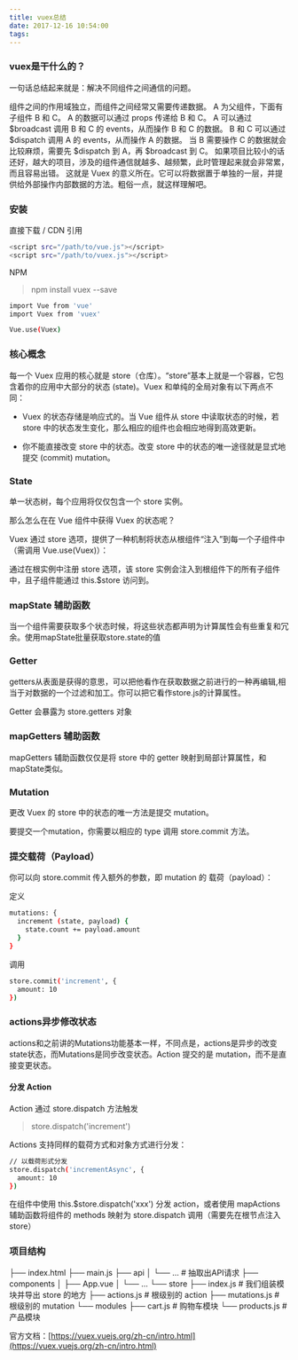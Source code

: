 ```yaml
---
title: vuex总结
date: 2017-12-16 10:54:00
tags:
---
```


### vuex是干什么的？

一句话总结起来就是：解决不同组件之间通信的问题。

<!-- more -->

组件之间的作用域独立，而组件之间经常又需要传递数据。
A 为父组件，下面有子组件 B 和 C。
A 的数据可以通过 props 传递给 B 和 C。
A 可以通过 $broadcast 调用 B 和 C 的 events，从而操作 B 和 C 的数据。
B 和 C 可以通过 $dispatch 调用 A 的 events，从而操作 A 的数据。
当 B 需要操作 C 的数据就会比较麻烦，需要先 $dispatch 到 A，再 $broadcast 到 C。
如果项目比较小的话还好，越大的项目，涉及的组件通信就越多、越频繁，此时管理起来就会非常累，而且容易出错。
这就是 Vuex 的意义所在。它可以将数据置于单独的一层，并提供给外部操作内部数据的方法。粗俗一点，就这样理解吧。

### 安装

 直接下载 / CDN 引用

```bash
<script src="/path/to/vue.js"></script>
<script src="/path/to/vuex.js"></script>
```


 NPM
> npm install vuex --save

```bash
import Vue from 'vue'
import Vuex from 'vuex'

Vue.use(Vuex)
```

### 核心概念

每一个 Vuex 应用的核心就是 store（仓库）。“store”基本上就是一个容器，它包含着你的应用中大部分的状态 (state)。Vuex 和单纯的全局对象有以下两点不同：

- Vuex 的状态存储是响应式的。当 Vue 组件从 store 中读取状态的时候，若 store 中的状态发生变化，那么相应的组件也会相应地得到高效更新。

- 你不能直接改变 store 中的状态。改变 store 中的状态的唯一途径就是显式地提交 (commit) mutation。
  
### State

单一状态树，每个应用将仅仅包含一个 store 实例。

那么怎么在在 Vue 组件中获得 Vuex 的状态呢？

Vuex 通过 store 选项，提供了一种机制将状态从根组件“注入”到每一个子组件中（需调用 Vue.use(Vuex)）：

通过在根实例中注册 store 选项，该 store 实例会注入到根组件下的所有子组件中，且子组件能通过 this.$store 访问到。


### mapState 辅助函数

当一个组件需要获取多个状态时候，将这些状态都声明为计算属性会有些重复和冗余。使用mapState批量获取store.state的值


### Getter

getters从表面是获得的意思，可以把他看作在获取数据之前进行的一种再编辑,相当于对数据的一个过滤和加工。你可以把它看作store.js的计算属性。

Getter 会暴露为 store.getters 对象

### mapGetters 辅助函数

mapGetters 辅助函数仅仅是将 store 中的 getter 映射到局部计算属性，和mapState类似。

### Mutation

更改 Vuex 的 store 中的状态的唯一方法是提交 mutation。

要提交一个mutation，你需要以相应的 type 调用 store.commit 方法。

### 提交载荷（Payload）

你可以向 store.commit 传入额外的参数，即 mutation 的 载荷（payload）：

定义
```bash
mutations: {
  increment (state, payload) {
    state.count += payload.amount
  }
}
```
调用
```bash
store.commit('increment', {
  amount: 10
})
```

### actions异步修改状态

actions和之前讲的Mutations功能基本一样，不同点是，actions是异步的改变state状态，而Mutations是同步改变状态。Action 提交的是 mutation，而不是直接变更状态。

#### 分发 Action

Action 通过 store.dispatch 方法触发

>store.dispatch('increment')

Actions 支持同样的载荷方式和对象方式进行分发：

```bash
// 以载荷形式分发
store.dispatch('incrementAsync', {
  amount: 10
})
```
在组件中使用 this.$store.dispatch('xxx') 分发 action，或者使用 mapActions 辅助函数将组件的 methods 映射为 store.dispatch 调用（需要先在根节点注入 store）

### 项目结构

├── index.html
├── main.js
├── api
│   └── ... # 抽取出API请求
├── components
│   ├── App.vue
│   └── ...
└── store
    ├── index.js          # 我们组装模块并导出 store 的地方
    ├── actions.js        # 根级别的 action
    ├── mutations.js      # 根级别的 mutation
    └── modules
        ├── cart.js       # 购物车模块
        └── products.js   # 产品模块


官方文档：[https://vuex.vuejs.org/zh-cn/intro.html](https://vuex.vuejs.org/zh-cn/intro.html)
